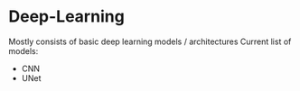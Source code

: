 # Deep-Learning
Mostly consists of basic deep learning models / architectures
Current list of models:
- CNN
- UNet
